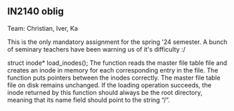 ## IN2140 oblig

Team: Christian, Iver, Ka

This is the only mandatory assignment for the spring '24 semester. A bunch of seminary teachers have been warning us of it's difficulty :/

struct inode* load_inodes();
The function reads the master file table file and creates an inode in memory for each
corresponding entry in the file. The function puts pointers between the inodes correctly.
The master file table file on disk remains unchanged.
If the loading operation succeeds, the inode returned by this function should always be
the root directory, meaning that its name field should point to the string “/”.